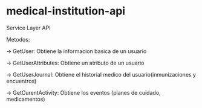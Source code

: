 # medical-institution-api
Service Layer API

Metodos:

-> GetUser: Obtiene la informacion basica de un usuario    


-> GetUserAttributes: Obtiene un atributo de un usuario

-> GetUserJournal: Obtiene el historial medico del usuario(inmunizaciones y encuentros)

-> GetCurentActivity: Obtiene los eventos (planes de cuidado, medicamentos)

